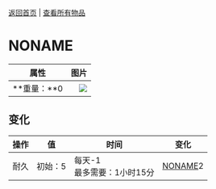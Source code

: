 [返回首页](index.md)   |  [查看所有物品](object.md)
# NONAME  
>   
  
  属性  |   图片   
 ----  |  ----:   
 **重量：**0  |  ![](Sprite/undefined.png)   
  
## 变化  
操作  |  值  |  时间  |  变化  
----  |  ----  |  ----  |  ----  
耐久  |  初始：5  |  每天-1<br>最多需要：1小时15分  |  [NONAME](Duplicator.md)2   

